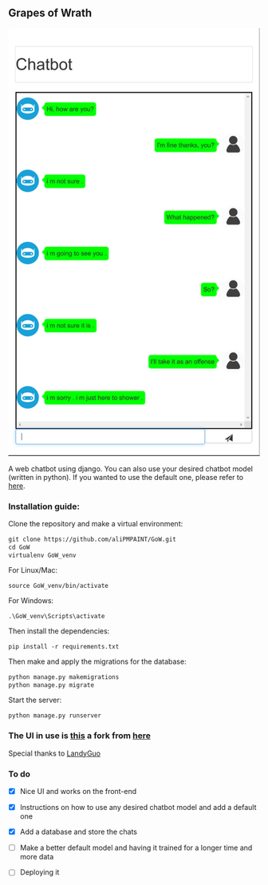 ## Grapes of Wrath

![sample](https://github.com/aliPMPAINT/GoW/blob/master/readme-assests/screenshot.png)

A web chatbot using django. You can also use your desired chatbot model (written in python). If you wanted to use the default one, please refer to [here](https://github.com/aliPMPAINT/GoW/blob/master/chatbotAPI/model/README.md).

### Installation guide:

Clone the repository and make a virtual environment:
```
git clone https://github.com/aliPMPAINT/GoW.git
cd GoW
virtualenv GoW_venv
```

For Linux/Mac:
```
source GoW_venv/bin/activate
```

For Windows:
```
.\GoW_venv\Scripts\activate
```

Then install the dependencies:
```
pip install -r requirements.txt
```

Then make and apply the migrations for the database:
```
python manage.py makemigrations
python manage.py migrate
```

Start the server:
```
python manage.py runserver
```

### The UI in use is [this](https://github.com/aliPMPAINT/WebChatUI) a fork from [here](https://github.com/LandyGuo/WebChatUI)

Special thanks to [LandyGuo](https://github.com/LandyGuo/WebChatUI)

### To do

- [x] Nice UI and works on the front-end
- [x] Instructions on how to use any desired chatbot model and add a default one
- [x] Add a database and store the chats
- [ ] Make a better default model and having it trained for a longer time and more data
- [ ] Deploying it

